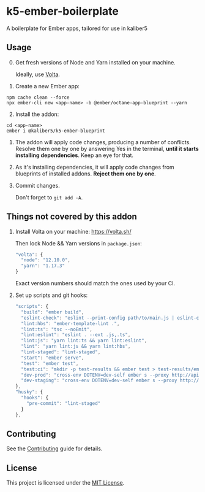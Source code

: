 k5-ember-boilerplate
==============================================================================

A boilerplate for Ember apps, tailored for use in kaliber5



Usage
------------------------------------------------------------------------------

0. Get fresh versions of Node and Yarn installed on your machine.

    Ideally, use [Volta](https://volta.sh/).

1. Create a new Ember app:


```
npm cache clean --force
npx ember-cli new <app-name> -b @ember/octane-app-blueprint --yarn
```

2. Install the addon:

```
cd <app-name>
ember i @kaliber5/k5-ember-blueprint
```

1. The addon will apply code changes, producing a number of conflicts. Resolve them one by one by answering Yes in the terminal, **until it starts installing dependencies**. Keep an eye for that.

2. As it's installing dependencies, it will apply code changes from blueprints of installed addons. **Reject them one by one**.

3. Commit changes.

    Don't forget to `git add -A`.



Things not covered by this addon
------------------------------------------------------------------------------

1. Install Volta on your machine: https://volta.sh/

    Then lock Node && Yarn versions in `package.json`:

    ```js
    "volta": {
      "node": "12.10.0",
      "yarn": "1.17.3"
    }
    ```

    Exact version numbers should match the ones used by your CI.

2. Set up scripts and git hooks:

    ```js
    "scripts": {
      "build": "ember build",
      "eslint-check": "eslint --print-config path/to/main.js | eslint-config-prettier-check",
      "lint:hbs": "ember-template-lint .",
      "lint:ts": "tsc --noEmit",
      "lint:eslint": "eslint . --ext .js,.ts",
      "lint:js": "yarn lint:ts && yarn lint:eslint",
      "lint": "yarn lint:js && yarn lint:hbs",
      "lint-staged": "lint-staged",
      "start": "ember serve",
      "test": "ember test",
      "test:ci": "mkdir -p test-results && ember test > test-results/ember.xml --silent -r xunit",
      "dev-prod": "cross-env DOTENV=dev-self ember s --proxy http://api.blutimes-prod.kaliber5.de",
      "dev-staging": "cross-env DOTENV=dev-self ember s --proxy http://api.blutimes-staging.kaliber5.de"
    },
    "husky": {
      "hooks": {
        "pre-commit": "lint-staged"
      }
    },
    ```



Contributing
------------------------------------------------------------------------------

See the [Contributing](CONTRIBUTING.md) guide for details.



License
------------------------------------------------------------------------------

This project is licensed under the [MIT License](LICENSE.md).
